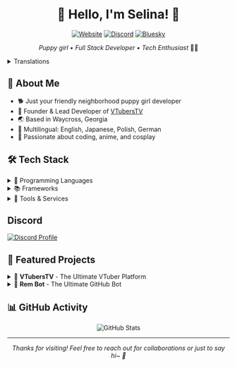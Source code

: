 <h1 align="center">🐾 Hello, I'm Selina! 🌸</h1>

<div align="center">

[![Website](https://img.shields.io/badge/Website-choco.rip-ff69b4?style=for-the-badge)](https://choco.rip)
[![Discord](https://img.shields.io/badge/Discord-Connect-7289DA?style=for-the-badge)](https://discord.com/users/1248626823638552701)
[![Bluesky](https://img.shields.io/badge/Bluesky-Follow-1DA1F2?style=for-the-badge)](https://bsky.app/profile/choco.vtubers.team)

*Puppy girl • Full Stack Developer • Tech Enthusiast* 🏳️‍⚧️
</div>

<details>
<summary>Translations</summary>

- [日本語](./translations/ja-JP.md)
- [Polski](./translations/pl-PL.md)
- [Deutsch](./translations/de-DE.md)

</details>

## 🌟 About Me

- 🐕 Just your friendly neighborhood puppy girl developer
- 🚀 Founder & Lead Developer of [VTubersTV](https://vtubers.tv)
- 🌏 Based in Waycross, Georgia
- 🎌 Multilingual: English, Japanese, Polish, German
- 💝 Passionate about coding, anime, and cosplay

## 🛠️ Tech Stack

<details>
<summary>🔧 Programming Languages</summary>
<br>
<img src=".github/assets/images/programming/typescript.svg" width="48" alt="TypeScript">
<img src=".github/assets/images/programming/javascript.svg" width="48" alt="JavaScript">
<img src=".github/assets/images/programming/python.svg" width="48" alt="Python">
<img src=".github/assets/images/programming/rust.svg" width="48" alt="Rust">
<img src=".github/assets/images/programming/c.svg" width="48" alt="C">
<img src=".github/assets/images/programming/csharp.svg" width="48" alt="C#">
<img src=".github/assets/images/programming/html5.svg" width="48" alt="HTML5">
<img src=".github/assets/images/programming/markdown.svg" width="48" alt="Markdown">
<img src=".github/assets/images/programming/bash.svg" width="48" alt="Bash">
</details>

<details>
<summary>📚 Frameworks</summary>
<br>
<img src=".github/assets/images/frameworks/nuxtjs.svg" width="48" alt="Nuxt.js">
<img src=".github/assets/images/frameworks/astro.svg" width="48" alt="Astro">
<img src=".github/assets/images/frameworks/tailwindcss.svg" width="48" alt="TailwindCSS">
<img src=".github/assets/images/frameworks/bootstrap.svg" width="48" alt="Bootstrap">
<img src=".github/assets/images/frameworks/discordjs.svg" width="48" alt="Discord.js">
</details>

<details>
<summary>🔨 Tools & Services</summary>
<br>
<img src=".github/assets/images/editors/neovim.svg" width="48" alt="Neovim">
<img src=".github/assets/images/editors/vim.svg" width="48" alt="Vim">
<img src=".github/assets/images/editors/vscode.svg" width="48" alt="VSCode">
<img src=".github/assets/images/services/azure.svg" width="48" alt="Azure">
<img src=".github/assets/images/services/cloudflare.svg" width="48" alt="Cloudflare">
<img src=".github/assets/images/services/googlecloud.svg" width="48" alt="Google Cloud">
<img src=".github/assets/images/services/git.svg" width="48" alt="Git">
</details>

## Discord

[![Discord Profile](https://www.choco.rip/discord-profile?id=1248626823638552701)](https://discord.com/users/1248626823638552701)

## 🌸 Featured Projects

<details>
<summary>🎥 <b>VTubersTV</b> - The Ultimate VTuber Platform</summary>
<br>
A comprehensive platform dedicated to VTuber content and community engagement.
<br>
Stay tuned for the upcoming launch! ✨
</details>

<details>
<summary>🤖 <b>Rem Bot</b> - The Ultimate GitHub Bot</summary>
<br>
A powerful GitHub bot designed to enhance your repository management and collaboration.
<br>

[Rem Bot](https://github.com/chocoOnEstrogen/rem-bot)

</details>

## 📊 GitHub Activity

<div align="center">
  <img src="https://github-readme-stats.vercel.app/api?username=chocoOnEstrogen&show_icons=true&theme=dracula" alt="GitHub Stats" />
</div>

<div align="center">

---

<i>Thanks for visiting! Feel free to reach out for collaborations or just to say hi~ 🐾</i>

</div>
